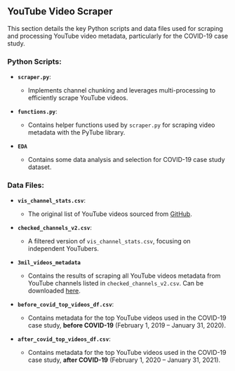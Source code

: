 ## YouTube Video Scraper

This section details the key Python scripts and data files used for scraping and processing YouTube video metadata, particularly for the COVID-19 case study.

### Python Scripts:

- **`scraper.py`**: 
  - Implements channel chunking and leverages multi-processing to efficiently scrape YouTube videos.
  
- **`functions.py`**: 
  - Contains helper functions used by `scraper.py` for scraping video metadata with the PyTube library.

- **`EDA`**
  - Contains some data analysis and selection for COVID-19 case study dataset.

### Data Files:

- **`vis_channel_stats.csv`**: 
  - The original list of YouTube videos sourced from [GitHub](https://github.com/markledwich2/Recfluence).
  
- **`checked_channels_v2.csv`**: 
  - A filtered version of `vis_channel_stats.csv`, focusing on independent YouTubers.

- **`3mil_videos_metadata`**
  - Contains the results of scraping all YouTube videos metadata from YouTube channels listed in `checked_channels_v2.csv`. Can be downloaded [here](https://drive.google.com/drive/u/0/folders/11XkzCTerbk3651zyY_K6DHBNsGtB266B).

- **`before_covid_top_videos_df.csv`**: 
  - Contains metadata for the top YouTube videos used in the COVID-19 case study, **before COVID-19** (February 1, 2019 – January 31, 2020).
  
- **`after_covid_top_videos_df.csv`**: 
  - Contains metadata for the top YouTube videos used in the COVID-19 case study, **after COVID-19** (February 1, 2020 – January 31, 2021).
